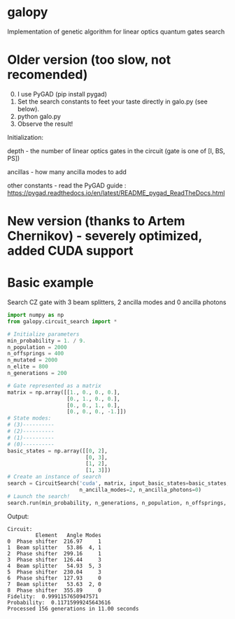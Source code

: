 # galopy
Implementation of genetic algorithm for linear optics quantum gates search

# Older version (too slow, not recomended)

0. I use PyGAD (pip install pygad)
1. Set the search constants to feet your taste directly in galo.py (see below).
2. python galo.py
3. Observe the result!

Initialization:

depth - the number of linear optics gates in the circuit (gate is one of [I, BS, PS]) 

ancillas - how many ancilla modes to add

other constants - read the PyGAD guide : https://pygad.readthedocs.io/en/latest/README_pygad_ReadTheDocs.html

# New version (thanks to Artem Chernikov) - severely optimized, added CUDA support

# Basic example
Search CZ gate with 3 beam splitters, 2 ancilla modes and 0 ancilla photons
```python
import numpy as np
from galopy.circuit_search import *

# Initialize parameters
min_probability = 1. / 9.
n_population = 2000
n_offsprings = 400
n_mutated = 2000
n_elite = 800
n_generations = 200

# Gate represented as a matrix
matrix = np.array([[1., 0., 0., 0.],
                   [0., 1., 0., 0.],
                   [0., 0., 1., 0.],
                   [0., 0., 0., -1.]])
# State modes:
# (3)----------
# (2)----------
# (1)----------
# (0)----------
basic_states = np.array([[0, 2],
                         [0, 3],
                         [1, 2],
                         [1, 3]])
# Create an instance of search
search = CircuitSearch('cuda', matrix, input_basic_states=basic_states, depth=3,
                       n_ancilla_modes=2, n_ancilla_photons=0)
# Launch the search!
search.run(min_probability, n_generations, n_population, n_offsprings, n_mutated, n_elite)
```
Output:
```
Circuit:
         Element   Angle Modes
0  Phase shifter  216.97     1
1  Beam splitter   53.86  4, 1
2  Phase shifter  299.16     1
3  Phase shifter  126.44     3
4  Beam splitter   54.93  5, 3
5  Phase shifter  230.04     3
6  Phase shifter  127.93     0
7  Beam splitter   53.63  2, 0
8  Phase shifter  355.89     0
Fidelity:  0.9991157650947571
Probability:  0.11715999245643616
Processed 156 generations in 11.00 seconds
```



